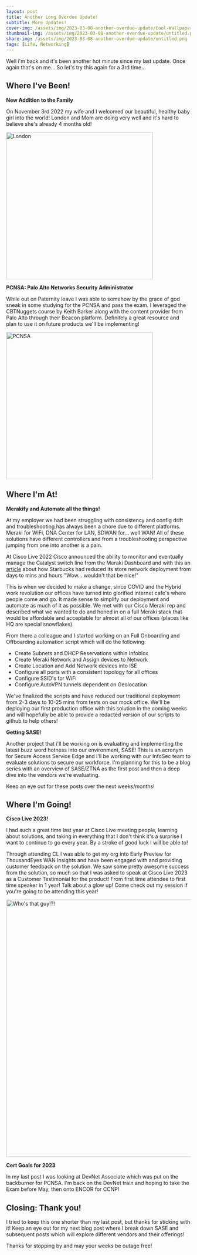 ```yaml
---
layout: post
title: Another Long Overdue Update!
subtitle: More Updates!
cover-img: /assets/img/2023-03-08-another-overdue-update/Cool-Wallpapers.jpg
thumbnail-img: /assets/img/2023-03-08-another-overdue-update/untitled.png
share-img: /assets/img/2023-03-08-another-overdue-update/untitled.png
tags: [Life, Networking]
---
```


Well i'm back and it's been another hot minute since my last update. Once again that's on me... So let's try this again for a 3rd time... 


## Where I've Been!

 **New Addition to the Family**

 On November 3rd 2022 my wife and I welcomed our beautiful, healthy baby girl into the world! London and Mom are doing very well and it's hard to believe she's already 4 months old! 

<img src="{{ 'assets/img/2023-03-08-another-overdue-update/Family.png' | relative_url }}" 
     width="400"
     alt="London" 
     class="center"/>


**PCNSA: Palo Alto Networks Security Administrator**

While out on Paternity leave I was able to somehow by the grace of god sneak in some studying for the PCNSA and pass the exam. I leveraged the CBTNuggets course by Keith Barker along with the content provider from Palo Alto through their Beacon platform. Definitely a great resource and plan to use it on future products we'll be implementing!

<img src="{{ 'assets/img/2023-03-08-another-overdue-update/PCNSA.png' | relative_url }}" 
     width="400"
     alt="PCNSA" 
     class="center"/>


## Where I'm At!

**Merakify and Automate all the things!**

At my employer we had been struggling with consistency and config drift and troubleshooting has always been a chore due to different platforms. Meraki for WiFi, DNA Center for LAN, SDWAN for... well WAN! All of these solutions have different controllers and from a troubleshooting perspective jumping from one into another is a pain. 

At Cisco Live 2022 Cisco announced the ability to monitor and eventually manage the Catalyst switch line from the Meraki Dashboard and with this an [article](https://newsroom.cisco.com/c/r/newsroom/en/us/a/y2022/m08/cisco-helps-starbucks-brew-up-efficiency-through-network-automation.html?dtid=osolin001080) about how Starbucks had reduced its store network deployment from days to mins and hours "Wow... wouldn't that be nice!"

This is when we decided to make a change, since COVID and the Hybrid work revolution our offices have turned into glorified internet cafe's where people come and go. It made sense to simplify our deployment and automate as much of it as possible. We met with our Cisco Meraki rep and described what we wanted to do and honed in on a full Meraki stack that would be affordable and acceptable for almost all of our offices (places like HQ are special snowflakes).

From there a colleague and I started working on an Full Onboarding and Offboarding automation script which will do the following:

- Create Subnets and DHCP Reservations within Infoblox
- Create Meraki Network and Assign devices to Network
- Create Location and Add Network devices into ISE
- Configure all ports with a consistent topology for all offices
- Configure SSID's for WiFi
- Configure AutoVPN tunnels dependent on Geolocation

We've finalized the scripts and have reduced our traditional deployment from 2-3 days to 10-25 mins from tests on our mock office. We'll be deploying our first production office with this solution in the coming weeks and will hopefully be able to provide a redacted version of our scripts to github to help others!

**Getting SASE!**

Another project that i'll be working on is evaluating and implementing the latest buzz word hotness into our environment, SASE! This is an acronym for Secure Access Service Edge and i'll be working with our InfoSec team to evaluate solutions to secure our workforce. I'm planning for this to be a blog series with an overview of SASE/ZTNA as the first post and then a deep dive into the vendors we're evaluating. 

Keep an eye out for these posts over the next weeks/months!

## Where I'm Going!

**Cisco Live 2023!**

I had such a great time last year at Cisco Live meeting people, learning about solutions, and taking in everything that I don't think it's a surprise I want to continue to go every year. By a stroke of good luck I will be able to! 

Through attending CL I was able to get my org into Early Preview for ThousandEyes WAN Insights and have been engaged with and providing customer feedback on the solution. We saw some pretty awesome success from the solution, so much so that I was asked to speak at Cisco Live 2023 as a Customer Testimonial for the product! From first time attendee to first time speaker in 1 year! Talk about a glow up! Come check out my session if you're going to be attending this year!

<img src="{{ 'assets/img/2023-03-08-another-overdue-update/CiscoLive_Session.png' | relative_url }}" 
     width="700"
     alt="Who's that guy!?!" 
     class="center"/>

**Cert Goals for 2023**

In my last post I was looking at DevNet Associate which was put on the backburner for PCNSA. I'm back on the DevNet train and hoping to take the Exam before May, then onto ENCOR for CCNP!

## Closing: Thank you!

I tried to keep this one shorter than my last post, but thanks for sticking with it! Keep an eye out for my next blog post where I break down SASE and subsequent posts which will explore different vendors and their offerings!

Thanks for stopping by and may your weeks be outage free!




